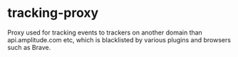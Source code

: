 # tracking-proxy

Proxy used for tracking events to trackers on another domain than api.amplitude.com etc, which is blacklisted by various plugins and browsers such as Brave.